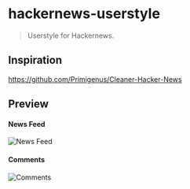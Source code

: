 # hackernews-userstyle

> Userstyle for Hackernews.  

## Inspiration
https://github.com/Primigenus/Cleaner-Hacker-News

## Preview

#### News Feed
![News Feed](http://f.cl.ly/items/0c273P371w2M1p1h1r10/Screen%20Shot%202014-11-08%20at%207.16.11%20AM.png)

#### Comments
![Comments](http://f.cl.ly/items/3d2i0D1Y080E0f2i2A2J/Screen%20Shot%202014-11-08%20at%207.49.04%20AM.png)
